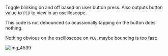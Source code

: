 Toggle blinking on and off based on user button press. Also outputs button value to `PC8` to view in an oscilloscope.

This code is not debounced so ocassionally tapping on the button does nothing.

Nothing obvious on the oscilloscope on `PC8`, maybe bouncing is too fast:

![img_4539](https://user-images.githubusercontent.com/118714/32150026-4eb3e4bc-bcca-11e7-94a3-553234f8398b.JPG)
